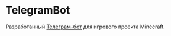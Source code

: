 # TelegramBot

Разработанный [Телеграм-бот](https://t.me/Koliy82Bot) для игрового проекта Minecraft.